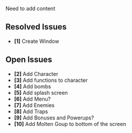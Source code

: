 Need to add content

## Resolved Issues ##
- **[1]** Create Window

## Open Issues ##
- **[2]** Add Character
- **[3]** Add functions to character
- **[4]** Add bombs
- **[5]** Add splash screen
- **[6]** Add Menu?
- **[7]** Add Enemies
- **[8]** Add Traps
- **[9]** Add Bonuses and Powerups?
- **[10]** Add Molten Goup to bottom of the screen